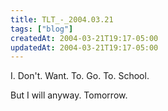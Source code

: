 ```yaml
---
title: TLT_-_2004.03.21
tags: ["blog"]
createdAt: 2004-03-21T19:17-05:00
updatedAt: 2004-03-21T19:17-05:00
---
```


I. Don't. Want. To. Go. To. School.

But I will anyway. Tomorrow.

